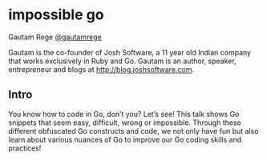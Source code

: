 # impossible go

Gautam Rege [@gautamrege](https://twitter.com/gautamrege)

Gautam is the co-founder of Josh Software, a 11 year old Indian company that works exclusively in Ruby and Go. Gautam is an author, speaker, entrepreneur and blogs at http://blog.joshsoftware.com. 

## Intro

You know how to code in Go, don’t you? Let’s see! This talk shows Go snippets that seem easy, difficult, wrong or impossible. Through these different obfuscated Go constructs and code, we not only have fun but also learn about various nuances of Go to improve our Go coding skills and practices!

